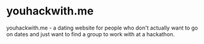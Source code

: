 youhackwith.me
==============

youhackwith.me - a dating website for people who don't actually want to go on dates and just want to find a group to work with at a hackathon.
